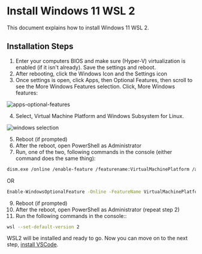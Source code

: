 # Install Windows 11 WSL 2

This document explains how to install Windows 11 WSL 2. 

## Installation Steps

1. Enter your computers BIOS and make sure (Hyper-V) virtualization is enabled (if it isn't already). Save the settings and reboot.
2. After rebooting, click the Windows Icon and the Settings icon
3. Once settings is open, click Apps, then Optional Features, then scroll to see the More Windows Features selection. Click, More Windows features:

![apps-optional-features](https://user-images.githubusercontent.com/516548/191402388-f7504f4a-1ae3-49f1-8efc-2c653b2787bd.png)

4. Select, Virtual Machine Platform and Windows Subsystem for Linux.

![windows selection](https://user-images.githubusercontent.com/516548/191402641-3bd76611-842b-4f7c-836e-d163b8527f0c.png)

5. Reboot (if prompted)
7. After the reboot, open PowerShell as Administrator
8. Run, one of the two, following commands in the console (either command does the same thing):

```sh
dism.exe /online /enable-feature /featurename:VirtualMachinePlatform /all /norestart
```
OR 

```sh
Enable-WindowsOptionalFeature -Online -FeatureName VirtualMachinePlatform
```

9. Reboot (if prompted)
10. After the reboot, open PowerShell as Administrator (repeat step 2) 
11. Run the following commands in the console::

```sh
wsl --set-default-version 2
```

WSL2 will be installed and ready to go. Now you can move on to the next step, [install VSCode](https://github.com/scott-knight/debian-on-windows-11/blob/main/install-vscode.md).

